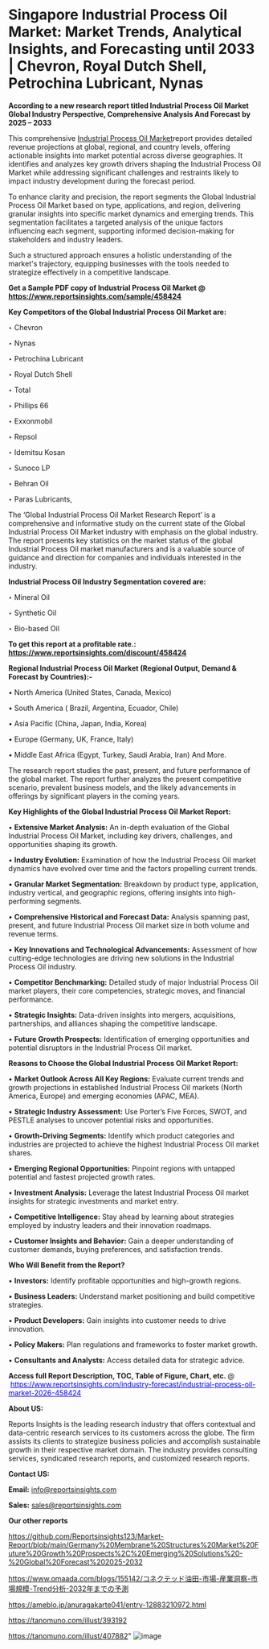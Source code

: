 # Singapore Industrial Process Oil Market: Market Trends, Analytical Insights, and Forecasting until 2033 | Chevron, Royal Dutch Shell, Petrochina Lubricant, Nynas

<strong>According to a new research report titled Industrial Process Oil Market Global Industry Perspective, Comprehensive Analysis And Forecast by 2025 – 2033</strong>

This comprehensive <a href=https://www.reportsinsights.com/sample/458424>Industrial Process Oil Market</a>report provides detailed revenue projections at global, regional, and country levels, offering actionable insights into market potential across diverse geographies. It identifies and analyzes key growth drivers shaping the Industrial Process Oil Market while addressing significant challenges and restraints likely to impact industry development during the forecast period.

To enhance clarity and precision, the report segments the Global Industrial Process Oil Market based on type, applications, and region, delivering granular insights into specific market dynamics and emerging trends. This segmentation facilitates a targeted analysis of the unique factors influencing each segment, supporting informed decision-making for stakeholders and industry leaders.

Such a structured approach ensures a holistic understanding of the market's trajectory, equipping businesses with the tools needed to strategize effectively in a competitive landscape.

<strong>Get a Sample PDF copy of Industrial Process Oil Market </strong><strong>@<a href=https://www.reportsinsights.com/sample/458424 style=color:#0000ff;> https://www.reportsinsights.com/sample/458424</a></strong></font>

<strong>Key Competitors of the Global Industrial Process Oil Market are:</strong>

‣ Chevron

‣ Nynas

‣ Petrochina Lubricant

‣ Royal Dutch Shell

‣ Total

‣ Phillips 66

‣ Exxonmobil

‣ Repsol

‣ Idemitsu Kosan

‣ Sunoco LP

‣ Behran Oil

‣ Paras Lubricants,

The ‘Global Industrial Process Oil Market Research Report’ is a comprehensive and informative study on the current state of the Global Industrial Process Oil Market industry with emphasis on the global industry. The report presents key statistics on the market status of the global Industrial Process Oil market manufacturers and is a valuable source of guidance and direction for companies and individuals interested in the industry.

<strong>Industrial Process Oil Industry Segmentation covered are:</strong>

‣ Mineral Oil

‣ Synthetic Oil

‣ Bio-based Oil

<strong>To get this report at a profitable rate.: <a href=https://www.reportsinsights.com/discount/458424 style=color:#0000ff;>https://www.reportsinsights.com/discount/458424</a></strong></font>

<strong>Regional Industrial Process Oil Market (Regional Output, Demand &amp; Forecast by Countries):-</strong>

• North America (United States, Canada, Mexico)

• South America ( Brazil, Argentina, Ecuador, Chile)

• Asia Pacific (China, Japan, India, Korea)

• Europe (Germany, UK, France, Italy)

• Middle East Africa (Egypt, Turkey, Saudi Arabia, Iran) And More.

The research report studies the past, present, and future performance of the global market. The report further analyzes the present competitive scenario, prevalent business models, and the likely advancements in offerings by significant players in the coming years.

<strong>Key Highlights of the Global Industrial Process Oil Market Report:</strong>

• <strong>Extensive Market Analysis:</strong> An in-depth evaluation of the Global Industrial Process Oil Market, including key drivers, challenges, and opportunities shaping its growth.

• <strong>Industry Evolution:</strong> Examination of how the Industrial Process Oil market dynamics have evolved over time and the factors propelling current trends.

• <strong>Granular Market Segmentation:</strong> Breakdown by product type, application, industry vertical, and geographic regions, offering insights into high-performing segments.

• <strong>Comprehensive Historical and Forecast Data:</strong> Analysis spanning past, present, and future Industrial Process Oil market size in both volume and revenue terms.

• <strong>Key Innovations and Technological Advancements:</strong> Assessment of how cutting-edge technologies are driving new solutions in the Industrial Process Oil industry.

• <strong>Competitor Benchmarking:</strong> Detailed study of major Industrial Process Oil market players, their core competencies, strategic moves, and financial performance.

• <strong>Strategic Insights:</strong> Data-driven insights into mergers, acquisitions, partnerships, and alliances shaping the competitive landscape.

• <strong>Future Growth Prospects:</strong> Identification of emerging opportunities and potential disruptors in the Industrial Process Oil market.

<strong>Reasons to Choose the Global Industrial Process Oil Market Report:</strong>

• <strong>Market Outlook Across All Key Regions:</strong> Evaluate current trends and growth projections in established Industrial Process Oil markets (North America, Europe) and emerging economies (APAC, MEA).

• <strong>Strategic Industry Assessment:</strong> Use Porter’s Five Forces, SWOT, and PESTLE analyses to uncover potential risks and opportunities.

• <strong>Growth-Driving Segments:</strong> Identify which product categories and industries are projected to achieve the highest Industrial Process Oil market shares.

• <strong>Emerging Regional Opportunities:</strong> Pinpoint regions with untapped potential and fastest projected growth rates.

• <strong>Investment Analysis:</strong> Leverage the latest Industrial Process Oil market insights for strategic investments and market entry.

• <strong>Competitive Intelligence:</strong> Stay ahead by learning about strategies employed by industry leaders and their innovation roadmaps.

• <strong>Customer Insights and Behavior:</strong> Gain a deeper understanding of customer demands, buying preferences, and satisfaction trends.

<strong>Who Will Benefit from the Report?</strong>

• <strong>Investors:</strong> Identify profitable opportunities and high-growth regions.

• <strong>Business Leaders:</strong> Understand market positioning and build competitive strategies.

• <strong>Product Developers:</strong> Gain insights into customer needs to drive innovation.

• <strong>Policy Makers:</strong> Plan regulations and frameworks to foster market growth.

• <strong>Consultants and Analysts:</strong> Access detailed data for strategic advice.
</ul>
<strong>Access full Report Description, TOC, Table of Figure, Chart, etc. </strong>@  <a href=https://www.reportsinsights.com/industry-forecast/industrial-process-oil-market-2026-458424 style=color:#0000ff;>https://www.reportsinsights.com/industry-forecast/industrial-process-oil-market-2026-458424</a></font>

<strong><strong>About US</strong>:</strong>

Reports Insights is the leading research industry that offers contextual and data-centric research services to its customers across the globe. The firm assists its clients to strategize business policies and accomplish sustainable growth in their respective market domain. The industry provides consulting services, syndicated research reports, and customized research reports.

<strong>Contact US:</strong>

<p class=""""><b>Email:</b> <a href=mailto:info@reportsinsights.com>info@reportsinsights.com</a></p>
<p class=""""><b>Sales:</b> <a href=mailto:sales@reportsinsights.com>sales@reportsinsights.com</a></p>

<strong>Our other reports</strong>

<a href=https://github.com/Reportsinsights123/Market-Report/blob/main/Germany%20Membrane%20Structures%20Market%20Future%20Growth%20Prospects%2C%20Emerging%20Solutions%20-%20Global%20Forecast%202025-2032>https://github.com/Reportsinsights123/Market-Report/blob/main/Germany%20Membrane%20Structures%20Market%20Future%20Growth%20Prospects%2C%20Emerging%20Solutions%20-%20Global%20Forecast%202025-2032</a>

<a href=https://www.omaada.com/blogs/155142/コネクテッド油田-市場-産業洞察-市場規模-Trend分析-2032年までの予測>https://www.omaada.com/blogs/155142/コネクテッド油田-市場-産業洞察-市場規模-Trend分析-2032年までの予測</a>

<a href=https://ameblo.jp/anuragakarte041/entry-12883210972.html>https://ameblo.jp/anuragakarte041/entry-12883210972.html</a>

<a href=https://tanomuno.com/illust/393192>https://tanomuno.com/illust/393192</a>

<a href=https://tanomuno.com/illust/407882>https://tanomuno.com/illust/407882</a>"
![image](https://github.com/user-attachments/assets/621cf3a3-67ee-4986-908f-92bfdb8ba4f2)
